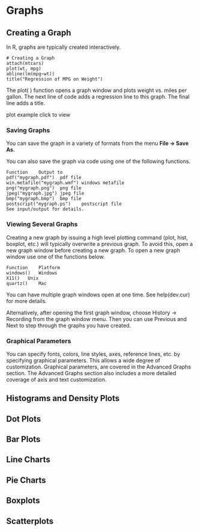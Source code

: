 # Graphs

## Creating a Graph

In R, graphs are typically created interactively.

```
# Creating a Graph
attach(mtcars)
plot(wt, mpg) 
abline(lm(mpg~wt))
title("Regression of MPG on Weight")
```

The plot( ) function opens a graph window and plots weight vs. miles per gallon. 
The next line of code adds a regression line to this graph. The final line adds a title.

plot example click to view

### Saving Graphs
You can save the graph in a variety of formats from the menu 
**File -> Save As.**

You can also save the graph via code using one of the following functions.

```
Function	Output to
pdf("mygraph.pdf")	pdf file
win.metafile("mygraph.wmf")	windows metafile
png("mygraph.png")	png file
jpeg("mygraph.jpg")	jpeg file
bmp("mygraph.bmp")	bmp file
postscript("mygraph.ps")	postscript file
See input/output for details.
```

### Viewing Several Graphs
Creating a new graph by issuing a high level plotting command (plot, hist, boxplot, etc.) will typically overwrite a previous graph. To avoid this, open a new graph window before creating a new graph. To open a new graph window use one of the functions below.

```
Function	Platform
windows()	Windows
X11()	Unix
quartz()	Mac
```

You can have multiple graph windows open at one time. See help(dev.cur) for more details.

Alternatively, after opening the first graph window, choose History -> Recording from the graph window menu. Then you can use Previous and Next to step through the graphs you have created.

### Graphical Parameters
You can specify fonts, colors, line styles, axes, reference lines, etc. by specifying graphical parameters. This allows a wide degree of customization. Graphical parameters, are covered in the Advanced Graphs section. The Advanced Graphs section also includes a more detailed coverage of axis and text customization.

## Histograms and Density Plots 

## Dot Plots

## Bar Plots

## Line Charts

## Pie Charts

## Boxplots

## Scatterplots
